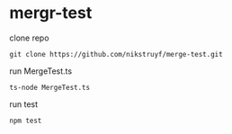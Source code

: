 # mergr-test

clone repo

```git clone https://github.com/nikstruyf/merge-test.git```

run MergeTest.ts

```ts-node MergeTest.ts```

run test

```npm test```
